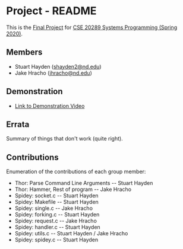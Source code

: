 # Project - README

This is the [Final Project] for [CSE 20289 Systems Programming (Spring 2020)].

## Members

- Stuart Hayden (shayden2@nd.edu)
- Jake Hracho   (jhracho@nd.edu)

## Demonstration

- [Link to Demonstration Video]()

## Errata

Summary of things that don't work (quite right).

## Contributions

Enumeration of the contributions of each group member:

- Thor:	Parse Command Line Arguments --			Stuart Hayden
- Thor:	Hammer, Rest of program -- 				Jake Hracho
- Spidey: socket.c -- 							Stuart Hayden
- Spidey: Makefile -- 							Stuart Hayden
- Spidey: single.c -- 							Jake Hracho
- Spidey: forking.c -- 							Stuart Hayden
- Spidey: request.c -- 							Jake Hracho
- Spidey: handler.c -- 							Stuart Hayden
- Spidey: utils.c -- 							Stuart Hayden / Jake Hracho
- Spidey: spidey.c -- 							Stuart Hayden

[Final Project]: https://www3.nd.edu/~pbui/teaching/cse.20289.sp20/project.html
[CSE 20289 Systems Programming (Spring 2020)]: https://www3.nd.edu/~pbui/teaching/cse.20289.sp20/
